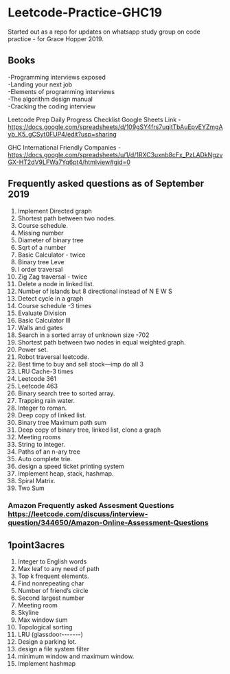 # Leetcode-Practice-GHC19
Started out as a repo for updates on whatsapp study group on code practice - for Grace Hopper 2019. 

## Books 
-Programming interviews exposed <br /> 
-Landing your next job <br /> 
-Elements of programming interviews <br /> 
-The algorithm design manual <br /> 
-Cracking the coding interview <br /> 

Leetcode Prep Daily Progress Checklist Google Sheets Link - 
https://docs.google.com/spreadsheets/d/109gSY4frs7uqitTbAuEpvEYZmgAyb_K5_gCSyt0FUP4/edit?usp=sharing

GHC International Friendly Companies - https://docs.google.com/spreadsheets/u/1/d/1RXC3uxnb8cFx_PzLADkNgzvGX-HT2dV9LFWa7Yq6pt4/htmlview#gid=0

## Frequently asked questions as of September 2019
1)	Implement Directed graph
2)	Shortest path between two nodes.
3)	Course schedule.
4)	Missing number 
5)	Diameter of binary tree
6)	Sqrt of a number
7)	Basic Calculator - twice
8)	Binary tree Leve
9)	l order traversal
10)	Zig Zag traversal - twice
11)	Delete a node in linked list.
12)	Number of islands but 8 directional instead of N E W S
13)	Detect cycle in a graph
14)	Course schedule -3 times
15)	Evaluate Division
16)	Basic Calculator III 
17)	Walls and gates
18)	Search in a sorted array of unknown size -702
19)	Shortest path between two nodes in equal weighted graph.
20)	Power set.
21)	Robot traversal leetcode.
22)	Best time to buy and sell stock—imp do all 3
23)	LRU Cache-3 times
24)	Leetcode 361
25)	Leetcode 463
26)	Binary search tree to sorted array.
27)	Trapping rain water.
28)	Integer to roman.
29)	Deep copy of linked list.
30)	Binary tree Maximum path sum
31)	Deep copy of binary tree, linked list, clone a graph
32)	Meeting rooms
33)	String to integer.
34)	Paths of an n-ary tree
35)	Auto complete trie.
36)	design a speed ticket printing system
37)	Implement heap, stack, hashmap.
38)	Spiral Matrix.
39)	Two Sum


### Amazon Frequently asked Assesment Questions 	https://leetcode.com/discuss/interview-question/344650/Amazon-Online-Assessment-Questions

## 1point3acres
1.	Integer to English words
2.	Max leaf to any need of path
3.	Top k frequent elements.
4.	Find nonrepeating char
5.	Number of friend’s circle
6.	Second largest number
7.	Meeting room
8.	Skyline
9.	Max window sum
10.	Topological sorting
11.	LRU (glassdoor-------)
12.	Design a parking lot.
13.	design a file system filter
14.	minimum window and maximum window.
15.	Implement hashmap



